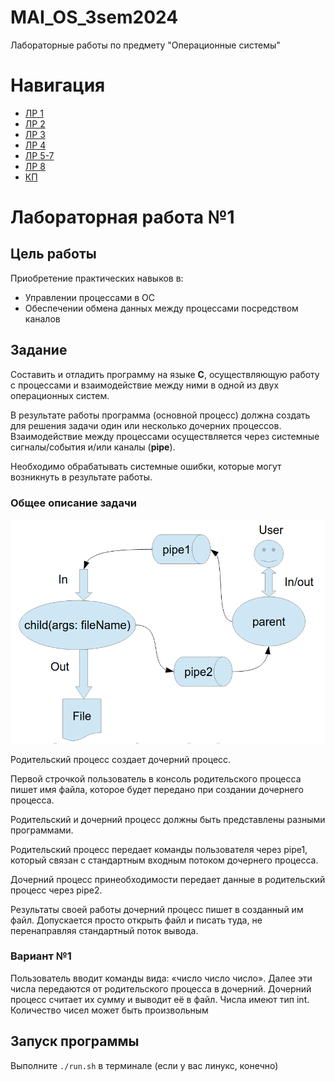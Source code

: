 # MAI_OS_3sem2024
Лабораторные работы по предмету "Операционные системы"

# Навигация
- [ЛР 1](https://github.com/Matvey26/MAI_OS_3sem2024/tree/lab1)
- [ЛР 2](https://github.com/Matvey26/MAI_OS_3sem2024/tree/lab2)
- [ЛР 3](https://github.com/Matvey26/MAI_OS_3sem2024/tree/lab3)
- [ЛР 4](https://github.com/Matvey26/MAI_OS_3sem2024/tree/lab4)
- [ЛР 5-7](https://github.com/Matvey26/MAI_OS_3sem2024/tree/lab5-7)
- [ЛР 8](https://github.com/Matvey26/MAI_OS_3sem2024/tree/lab8)
- [КП](https://github.com/Matvey26/MAI_OS_3sem2024/tree/KP)

# Лабораторная работа №1

## Цель работы

Приобретение практических навыков в:

- Управлении процессами в ОС
- Обеспечении обмена данных между процессами посредством каналов

## Задание

Составить и отладить программу на языке **C**, осуществляющую работу с процессами и взаимодействие между ними в одной из двух операционных систем.

В результате работы программа (основной процесс) должна создать для решения задачи один или несколько дочерних процессов. Взаимодействие между процессами осуществляется через системные сигналы/события и/или каналы (**pipe**).

Необходимо обрабатывать системные ошибки, которые могут возникнуть в результате работы.

### Общее описание задачи 

![Иллюстрация к задаче](img/image.png)

Родительский процесс создает дочерний процесс.

Первой строчкой пользователь в консоль родительского процесса пишет имя файла, которое будет передано при создании дочернего процесса.

Родительский и дочерний процесс должны быть представлены разными программами.

Родительский процесс передает команды пользователя через pipe1, который связан с стандартным входным потоком дочернего процесса.

Дочерний процесс принеобходимости передает данные в родительский процесс через pipe2.

Результаты своей работы дочерний процесс пишет в созданный им файл. Допускается просто открыть файл и писать туда, не перенаправляя стандартный поток вывода.

### Вариант №1

Пользователь вводит команды вида: «число число число<endline>». Далее эти числа передаются от родительского процесса в дочерний. Дочерний процесс считает их сумму и выводит её в файл. Числа имеют тип int. Количество чисел может быть произвольным

## Запуск программы

Выполните `./run.sh` в терминале (если у вас линукс, конечно)